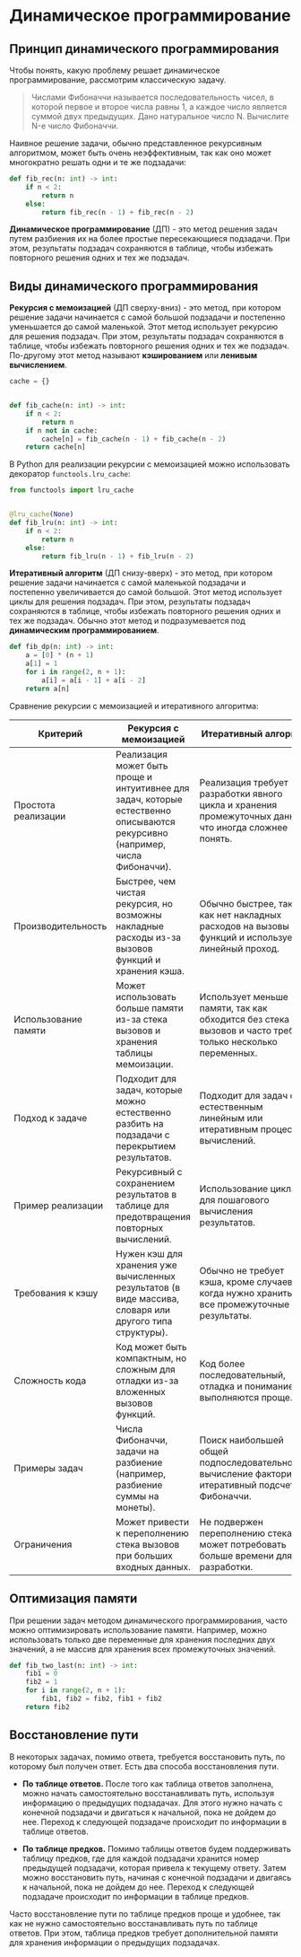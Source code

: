 # Динамическое программирование

## Принцип динамического программирования

Чтобы понять, какую проблему решает динамическое программирование, рассмотрим классическую задачу.

> Числами Фибоначчи называется последовательность чисел, в которой первое и второе числа равны 1, а каждое число
> является суммой двух предыдущих.
> Дано натуральное число N. Вычислите N-е число Фибоначчи.

Наивное решение задачи, обычно представленное рекурсивным алгоритмом, может быть очень неэффективным, так как оно
может многократно решать одни и те же подзадачи:

```python
def fib_rec(n: int) -> int:
    if n < 2:
        return n
    else:
        return fib_rec(n - 1) + fib_rec(n - 2)
```

**Динамическое программирование** (ДП) - это метод решения задач путем разбиения их на более простые пересекающиеся
подзадачи. При этом, результаты подзадач сохраняются в таблице, чтобы избежать повторного решения одних и тех же
подзадач.

## Виды динамического программирования

**Рекурсия с мемоизацией** (ДП сверху-вниз) - это метод, при котором решение задачи начинается с самой большой подзадачи
и постепенно
уменьшается до самой маленькой. Этот метод использует рекурсию для решения подзадач. При этом, результаты
подзадач сохраняются в таблице, чтобы избежать повторного решения одних и тех же подзадач. По-другому этот метод
называют **кэшированием** или **ленивым вычислением**.

```python
cache = {}


def fib_cache(n: int) -> int:
    if n < 2:
        return n
    if n not in cache:
        cache[n] = fib_cache(n - 1) + fib_cache(n - 2)
    return cache[n]
```

В Python для реализации рекурсии с мемоизацией можно использовать декоратор `functools.lru_cache`:

```python
from functools import lru_cache


@lru_cache(None)
def fib_lru(n: int) -> int:
    if n < 2:
        return n
    else:
        return fib_lru(n - 1) + fib_lru(n - 2)
```

**Итеративный алгоритм** (ДП снизу-вверх) - это метод, при котором решение задачи начинается с самой
маленькой подзадачи и постепенно увеличивается до самой большой. Этот метод использует циклы для решения подзадач. При
этом, результаты подзадач сохраняются в таблице, чтобы избежать повторного решения одних и тех же подзадач. Обычно этот
метод и подразумевается под **динамическим программированием**.

```python
def fib_dp(n: int) -> int:
    a = [0] * (n + 1)
    a[1] = 1
    for i in range(2, n + 1):
        a[i] = a[i - 1] + a[i - 2]
    return a[n]
```

Сравнение рекурсии с мемоизацией и итеративного алгоритма:

| **Критерий**         | **Рекурсия с мемоизацией**                                                                                                   | **Итеративный алгоритм**                                                                                   |
|----------------------|------------------------------------------------------------------------------------------------------------------------------|------------------------------------------------------------------------------------------------------------|
| Простота реализации  | Реализация может быть проще и интуитивнее для задач, которые естественно описываются рекурсивно (например, числа Фибоначчи). | Реализация требует разработки явного цикла и хранения промежуточных данных, что иногда сложнее понять.     |
| Производительность   | Быстрее, чем чистая рекурсия, но возможны накладные расходы из-за вызовов функций и хранения кэша.                           | Обычно быстрее, так как нет накладных расходов на вызовы функций и используется линейный проход.           |
| Использование памяти | Может использовать больше памяти из-за стека вызовов и хранения таблицы мемоизации.                                          | Использует меньше памяти, так как обходится без стека вызовов и часто требует только несколько переменных. |
| Подход к задаче      | Подходит для задач, которые можно естественно разбить на подзадачи с перекрытием результатов.                                | Подходит для задач с естественным линейным или итеративным процессом вычислений.                           |
| Пример реализации    | Рекурсивный с сохранением результатов в таблице для предотвращения повторных вычислений.                                     | Использование цикла для пошагового вычисления результатов.                                                 |
| Требования к кэшу    | Нужен кэш для хранения уже вычисленных результатов (в виде массива, словаря или другого типа структуры).                     | Обычно не требует кэша, кроме случаев, когда нужно хранить все промежуточные результаты.                   |
| Сложность кода       | Код может быть компактным, но сложным для отладки из-за вложенных вызовов функций.                                           | Код более последовательный, отладка и понимание выполняются проще.                                         |
| Примеры задач        | Числа Фибоначчи, задачи на разбиение (например, разбиение суммы на монеты).                                                  | Поиск наибольшей общей подпоследовательности, вычисление факториала, итеративный подсчет Фибоначчи.        |
| Ограничения          | Может привести к переполнению стека вызовов при больших входных данных.                                                      | Не подвержен переполнению стека, но может потребовать больше времени для разработки.                       |

## Оптимизация памяти

При решении задач методом динамического программирования, часто можно оптимизировать использование памяти. Например,
можно использовать только две переменные для хранения последних двух значений, а не массив для хранения всех
промежуточных значений.

```python
def fib_two_last(n: int) -> int:
    fib1 = 0
    fib2 = 1
    for i in range(2, n + 1):
        fib1, fib2 = fib2, fib1 + fib2
    return fib2
```

## Восстановление пути

В некоторых задачах, помимо ответа, требуется восстановить путь, по которому был получен ответ. Есть два способа
восстановления пути.

* **По таблице ответов.** После того как таблица ответов заполнена, можно начать самостоятельно восстанавливать путь,
  используя информацию о предыдущих подзадачах. Для этого нужно начать с конечной подзадачи и двигаться к начальной,
  пока не дойдем до нее. Переход к следующей подзадаче происходит по информации в таблице ответов.

* **По таблице предков.** Помимо таблицы ответов будем поддерживать таблицу предков, где для каждой подзадачи
  хранится номер предыдущей подзадачи, которая привела к текущему ответу. Затем можно восстановить путь, начиная с
  конечной подзадачи и двигаясь к начальной, пока не дойдем до нее. Переход к следующей подзадаче происходит по
  информации в таблице предков.

Часто восстановление пути по таблице предков проще и удобнее, так как не нужно самостоятельно восстанавливать путь по
таблице ответов. При этом, таблица предков требует дополнительной памяти для хранения информации о предыдущих
подзадачах.

